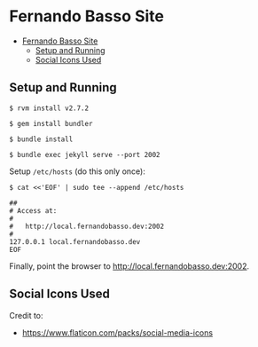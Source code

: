 # Fernando Basso Site

- [Fernando Basso Site](#fernando-basso-site)
  - [Setup and Running](#setup-and-running)
  - [Social Icons Used](#social-icons-used)

## Setup and Running

```text
$ rvm install v2.7.2

$ gem install bundler

$ bundle install

$ bundle exec jekyll serve --port 2002
```

Setup `/etc/hosts` (do this only once):

```text
$ cat <<'EOF' | sudo tee --append /etc/hosts

##
# Access at:
#
#   http://local.fernandobasso.dev:2002
#
127.0.0.1 local.fernandobasso.dev
EOF
```

Finally, point the browser to http://local.fernandobasso.dev:2002.

## Social Icons Used

Credit to:

- https://www.flaticon.com/packs/social-media-icons
